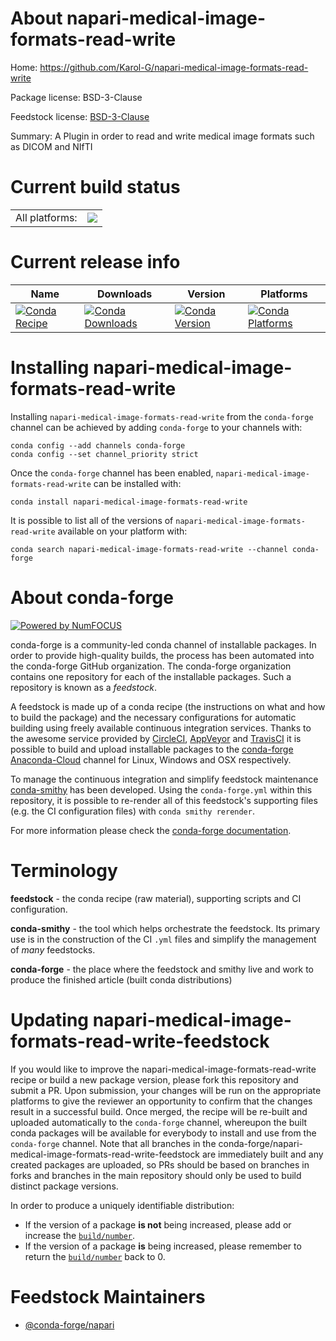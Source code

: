 About napari-medical-image-formats-read-write
=============================================

Home: https://github.com/Karol-G/napari-medical-image-formats-read-write

Package license: BSD-3-Clause

Feedstock license: [BSD-3-Clause](https://github.com/conda-forge/napari-medical-image-formats-read-write-feedstock/blob/master/LICENSE.txt)

Summary: A Plugin in order to read and write medical image formats such as DICOM and NIfTI

Current build status
====================


<table><tr><td>All platforms:</td>
    <td>
      <a href="https://dev.azure.com/conda-forge/feedstock-builds/_build/latest?definitionId=15358&branchName=master">
        <img src="https://dev.azure.com/conda-forge/feedstock-builds/_apis/build/status/napari-medical-image-formats-read-write-feedstock?branchName=master">
      </a>
    </td>
  </tr>
</table>

Current release info
====================

| Name | Downloads | Version | Platforms |
| --- | --- | --- | --- |
| [![Conda Recipe](https://img.shields.io/badge/recipe-napari--medical--image--formats--read--write-green.svg)](https://anaconda.org/conda-forge/napari-medical-image-formats-read-write) | [![Conda Downloads](https://img.shields.io/conda/dn/conda-forge/napari-medical-image-formats-read-write.svg)](https://anaconda.org/conda-forge/napari-medical-image-formats-read-write) | [![Conda Version](https://img.shields.io/conda/vn/conda-forge/napari-medical-image-formats-read-write.svg)](https://anaconda.org/conda-forge/napari-medical-image-formats-read-write) | [![Conda Platforms](https://img.shields.io/conda/pn/conda-forge/napari-medical-image-formats-read-write.svg)](https://anaconda.org/conda-forge/napari-medical-image-formats-read-write) |

Installing napari-medical-image-formats-read-write
==================================================

Installing `napari-medical-image-formats-read-write` from the `conda-forge` channel can be achieved by adding `conda-forge` to your channels with:

```
conda config --add channels conda-forge
conda config --set channel_priority strict
```

Once the `conda-forge` channel has been enabled, `napari-medical-image-formats-read-write` can be installed with:

```
conda install napari-medical-image-formats-read-write
```

It is possible to list all of the versions of `napari-medical-image-formats-read-write` available on your platform with:

```
conda search napari-medical-image-formats-read-write --channel conda-forge
```


About conda-forge
=================

[![Powered by
NumFOCUS](https://img.shields.io/badge/powered%20by-NumFOCUS-orange.svg?style=flat&colorA=E1523D&colorB=007D8A)](https://numfocus.org)

conda-forge is a community-led conda channel of installable packages.
In order to provide high-quality builds, the process has been automated into the
conda-forge GitHub organization. The conda-forge organization contains one repository
for each of the installable packages. Such a repository is known as a *feedstock*.

A feedstock is made up of a conda recipe (the instructions on what and how to build
the package) and the necessary configurations for automatic building using freely
available continuous integration services. Thanks to the awesome service provided by
[CircleCI](https://circleci.com/), [AppVeyor](https://www.appveyor.com/)
and [TravisCI](https://travis-ci.com/) it is possible to build and upload installable
packages to the [conda-forge](https://anaconda.org/conda-forge)
[Anaconda-Cloud](https://anaconda.org/) channel for Linux, Windows and OSX respectively.

To manage the continuous integration and simplify feedstock maintenance
[conda-smithy](https://github.com/conda-forge/conda-smithy) has been developed.
Using the ``conda-forge.yml`` within this repository, it is possible to re-render all of
this feedstock's supporting files (e.g. the CI configuration files) with ``conda smithy rerender``.

For more information please check the [conda-forge documentation](https://conda-forge.org/docs/).

Terminology
===========

**feedstock** - the conda recipe (raw material), supporting scripts and CI configuration.

**conda-smithy** - the tool which helps orchestrate the feedstock.
                   Its primary use is in the construction of the CI ``.yml`` files
                   and simplify the management of *many* feedstocks.

**conda-forge** - the place where the feedstock and smithy live and work to
                  produce the finished article (built conda distributions)


Updating napari-medical-image-formats-read-write-feedstock
==========================================================

If you would like to improve the napari-medical-image-formats-read-write recipe or build a new
package version, please fork this repository and submit a PR. Upon submission,
your changes will be run on the appropriate platforms to give the reviewer an
opportunity to confirm that the changes result in a successful build. Once
merged, the recipe will be re-built and uploaded automatically to the
`conda-forge` channel, whereupon the built conda packages will be available for
everybody to install and use from the `conda-forge` channel.
Note that all branches in the conda-forge/napari-medical-image-formats-read-write-feedstock are
immediately built and any created packages are uploaded, so PRs should be based
on branches in forks and branches in the main repository should only be used to
build distinct package versions.

In order to produce a uniquely identifiable distribution:
 * If the version of a package **is not** being increased, please add or increase
   the [``build/number``](https://docs.conda.io/projects/conda-build/en/latest/resources/define-metadata.html#build-number-and-string).
 * If the version of a package **is** being increased, please remember to return
   the [``build/number``](https://docs.conda.io/projects/conda-build/en/latest/resources/define-metadata.html#build-number-and-string)
   back to 0.

Feedstock Maintainers
=====================

* [@conda-forge/napari](https://github.com/conda-forge/napari/)

